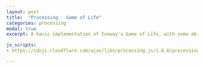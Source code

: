 ```yaml
---
layout: post
title:  "Processing - Game of Life"
categories: processing
modal: true
excerpt: A basic implementation of Conway's Game of Life, with some ability to 'paint' automaton like the GliderGun onto the world.

js_scripts:
- https://cdnjs.cloudflare.com/ajax/libs/processing.js/1.6.6/processing.js

---
```


<canvas data-processing-sources="game_of_life.pde"></canvas>

